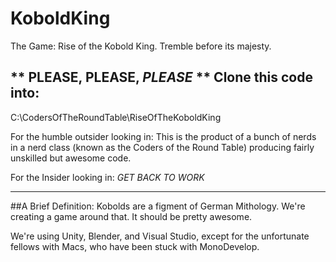 # KoboldKing
The Game:  Rise of the Kobold King.  Tremble before its majesty.

## ** PLEASE, PLEASE, _PLEASE_ ** Clone this code into:
C:\CodersOfTheRoundTable\RiseOfTheKoboldKing

For the humble outsider looking in:  This is the product of a bunch of nerds in a nerd class (known as the Coders of the Round Table) producing fairly unskilled but awesome code.

For the Insider looking in:  _GET BACK TO WORK_  

***
##A Brief Definition:
Kobolds are a figment of German Mithology.  We're creating a game around that.  It should be pretty awesome.

We're using Unity, Blender, and Visual Studio, except for the unfortunate fellows with Macs, who have been stuck with MonoDevelop. 
